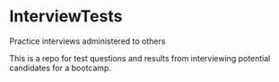 # InterviewTests
Practice interviews administered to others

This is a repo for test questions and results from interviewing potential candidates for a bootcamp.
